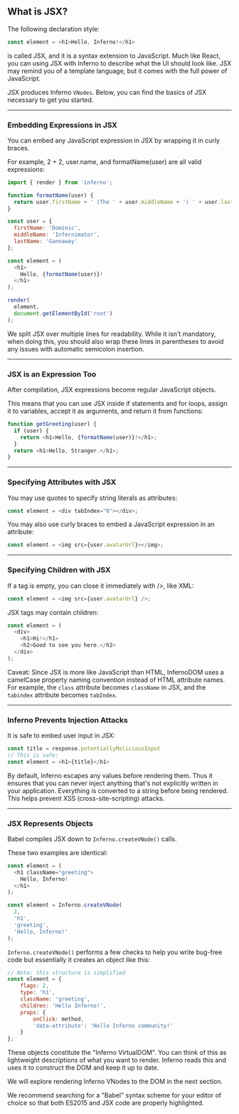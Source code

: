 What is JSX?
---
The following declaration style:
```javascript
const element = <h1>Hello, Inferno!</h1>
```
is called JSX, and it is a syntax extension to JavaScript. Much like React, you can using JSX with Inferno to describe what the UI should look like. JSX may remind you of a template language, but it comes with the full power of JavaScript.

JSX produces Inferno `VNodes`. Below, you can find the basics of JSX necessary to get you started.

---

### Embedding Expressions in JSX

You can embed any JavaScript expression in JSX by wrapping it in curly braces.

For example, 2 + 2, user.name, and formatName(user) are all valid expressions:
```javascript
import { render } from 'inferno';

function formatName(user) {
  return user.firstName + ' (The ' + user.middleName + ') ' + user.lastName;
}

const user = {
  firstName: 'Dominic',
  middleName: 'Infernimator',
  lastName: 'Gannaway'
};

const element = (
  <h1>
    Hello, {formatName(user)}!
  </h1>
);

render(
  element,
  document.getElementById('root')
);
```

We split JSX over multiple lines for readability. While it isn't mandatory, when doing this, you should also wrap these lines in parentheses to avoid any issues with automatic semicolon insertion.

---

### JSX is an Expression Too
After compilation, JSX expressions become regular JavaScript objects.

This means that you can use JSX inside if statements and for loops, assign it to variables, accept it as arguments, and return it from functions:
```javascript
function getGreeting(user) {
  if (user) {
    return <h1>Hello, {formatName(user)}!</h1>;
  }
  return <h1>Hello, Stranger.</h1>;
}
```
---

### Specifying Attributes with JSX
You may use quotes to specify string literals as attributes:

```javascript
const element = <div tabIndex="0"></div>;
```
You may also use curly braces to embed a JavaScript expression in an attribute:
```javascript
const element = <img src={user.avatarUrl}></img>;
```
---

### Specifying Children with JSX
If a tag is empty, you can close it immediately with />, like XML:
```javascript
const element = <img src={user.avatarUrl} />;
```
JSX tags may contain children:
```javascript
const element = (
  <div>
    <h1>Hi!</h1>
    <h2>Good to see you here.</h2>
  </div>
);
```
Caveat:
Since JSX is more like JavaScript than HTML, InfernoDOM uses a camelCase property naming convention instead of HTML attribute names.
For example, the `class` attribute becomes `className` in JSX, and the `tabindex` attribute becomes `tabIndex`.

---

### Inferno Prevents Injection Attacks
It is safe to embed user input in JSX:
```javascript
const title = response.potentiallyMaliciousInput
// This is safe:
const element = <h1>{title}</h1>
```
By default, Inferno escapes any values before rendering them. Thus it ensures that you can never inject anything that's not explicitly written in your application. Everything is converted to a string before being rendered. This helps prevent XSS (cross-site-scripting) attacks.

---

### JSX Represents Objects
Babel compiles JSX down to `Inferno.createVNode()` calls.

These two examples are identical:

```javascript
const element = (
  <h1 className="greeting">
    Hello, Inferno!
  </h1>
);

const element = Inferno.createVNode(
  2,
  'h1',
  'greeting',
  'Hello, Inferno!'
);

```

`Inferno.createVNode()` performs a few checks to help you write bug-free code but essentially it creates an object like this:

```javascript
// Note: this structure is simplified
const element = {
    flags: 2,
    type: 'h1',
    className: 'greeting',
    children: 'Hello Inferno!',
    props: {
        onClick: method,
        'data-attribute': 'Hello Inferno community!'
    }
};
```

These objects constitute the "Inferno VirtualDOM". You can think of this as lightweight descriptions of what you want to render. Inferno reads this and uses it to construct the DOM and keep it up to date.

We will explore rendering Inferno VNodes to the DOM in the next section.

We recommend searching for a "Babel" syntax scheme for your editor of choice so that both ES2015 and JSX code are properly highlighted.
